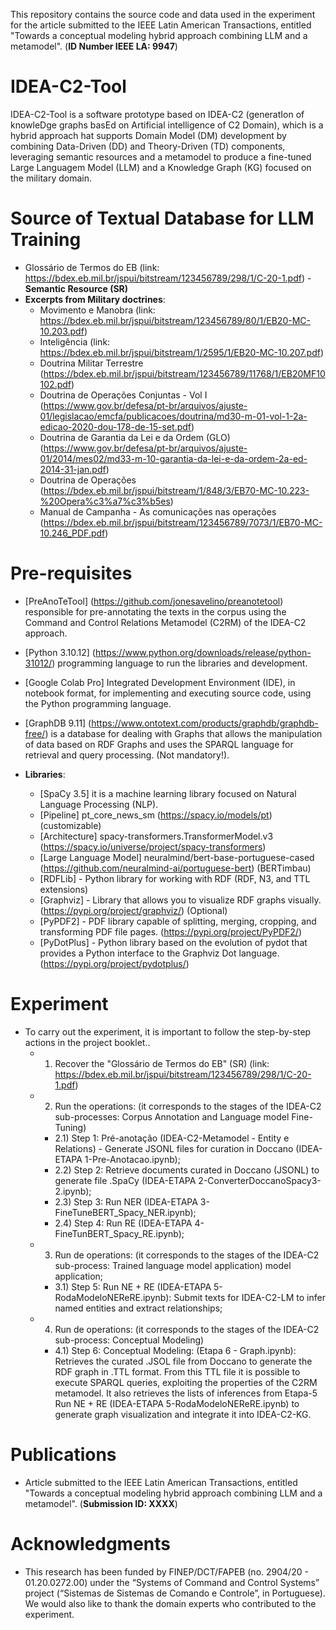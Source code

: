 This repository contains the source code and data used in the experiment for the article submitted to the IEEE Latin American Transactions, entitled "Towards a conceptual modeling hybrid approach combining LLM and a metamodel". (**ID Number IEEE LA: 9947**)

# IDEA-C2-Tool
IDEA-C2-Tool is a software prototype based on IDEA-C2 (generatIon of knowleDge graphs basEd on Artificial intelligence of C2 Domain), which is a hybrid approach hat supports Domain Model (DM) development by combining Data-Driven (DD) and Theory-Driven (TD) components, leveraging semantic resources and a metamodel to produce a fine-tuned Large Languagem Model (LLM) and a Knowledge Graph (KG) focused on the military domain.

# Source of Textual Database for LLM Training
- Glossário de Termos do EB (link: https://bdex.eb.mil.br/jspui/bitstream/123456789/298/1/C-20-1.pdf) - **Semantic Resource (SR)**
- **Excerpts from Military doctrines**:
  - Movimento e Manobra (link: https://bdex.eb.mil.br/jspui/bitstream/123456789/80/1/EB20-MC-10.203.pdf)
  - Inteligência (link: https://bdex.eb.mil.br/jspui/bitstream/1/2595/1/EB20-MC-10.207.pdf)
  - Doutrina Militar Terrestre (https://bdex.eb.mil.br/jspui/bitstream/123456789/11768/1/EB20MF10102.pdf)
  - Doutrina de Operações Conjuntas - Vol I (https://www.gov.br/defesa/pt-br/arquivos/ajuste-01/legislacao/emcfa/publicacoes/doutrina/md30-m-01-vol-1-2a-edicao-2020-dou-178-de-15-set.pdf)
  - Doutrina de Garantia da Lei e da Ordem (GLO) (https://www.gov.br/defesa/pt-br/arquivos/ajuste-01/2014/mes02/md33-m-10-garantia-da-lei-e-da-ordem-2a-ed-2014-31-jan.pdf)
  - Doutrina de Operações (https://bdex.eb.mil.br/jspui/bitstream/1/848/3/EB70-MC-10.223-%20Opera%c3%a7%c3%b5es)
  - Manual de Campanha - As comunicações nas operações (https://bdex.eb.mil.br/jspui/bitstream/123456789/7073/1/EB70-MC-10.246_PDF.pdf)

# Pre-requisites
- [PreAnoTeTool] (https://github.com/jonesavelino/preanotetool) responsible for pre-annotating the texts in the corpus using the Command and Control Relations Metamodel (C2RM) of the IDEA-C2 approach.
- [Python 3.10.12] (https://www.python.org/downloads/release/python-31012/) programming language to run the libraries and development.
- [Google Colab Pro] Integrated Development Environment (IDE), in notebook format, for implementing and executing source code, using the Python programming language.
- [GraphDB 9.11] (https://www.ontotext.com/products/graphdb/graphdb-free/) is a database for dealing with Graphs that allows the manipulation of data based on RDF Graphs and uses the SPARQL language for retrieval and query processing. (Not mandatory!).

- **Libraries**: 
  - [SpaCy 3.5] it is a machine learning library focused on Natural Language Processing (NLP). 
  - [Pipeline] pt_core_news_sm (https://spacy.io/models/pt) (customizable)
  - [Architecture] spacy-transformers.TransformerModel.v3 (https://spacy.io/universe/project/spacy-transformers)
  - [Large Language Model] neuralmind/bert-base-portuguese-cased (https://github.com/neuralmind-ai/portuguese-bert) (BERTimbau)
  - [RDFLib] - Python library for working with RDF (RDF, N3, and TTL extensions)
  - [Graphviz] - Library that allows you to visualize RDF graphs visually. (https://pypi.org/project/graphviz/) (Optional)
  - [PyPDF2] - PDF library capable of splitting, merging, cropping, and transforming PDF file pages. (https://pypi.org/project/PyPDF2/)
  - [PyDotPlus] - Python library based on the evolution of pydot that provides a Python interface to the Graphviz Dot language. (https://pypi.org/project/pydotplus/)

# Experiment
- To carry out the experiment, it is important to follow the step-by-step actions in the project booklet..
  - 1) Recover the "Glossário de Termos do EB" (SR) (link: https://bdex.eb.mil.br/jspui/bitstream/123456789/298/1/C-20-1.pdf)
  - 2) Run the operations: (it corresponds to the stages of the IDEA-C2 sub-processes: Corpus Annotation and Language model Fine-Tuning)  
    - 2.1) Step 1: Pré-anotação (IDEA-C2-Metamodel - Entity e Relations) - Generate JSONL files for curation in Doccano (IDEA-ETAPA 1-Pre-Anotacao.ipynb);
    - 2.2) Step 2: Retrieve documents curated in Doccano (JSONL) to generate file .SpaCy (IDEA-ETAPA 2-ConverterDoccanoSpacy3-2.ipynb);
    - 2.3) Step 3: Run NER (IDEA-ETAPA 3-FineTuneBERT_Spacy_NER.ipynb);
    - 2.4) Step 4: Run RE (IDEA-ETAPA 4-FineTunBERT_Spacy_RE.ipynb);
  - 3) Run de operations: (it corresponds to the stages of the IDEA-C2 sub-process: Trained language model application)
model application;
    - 3.1) Step 5: Run NE + RE (IDEA-ETAPA 5-RodaModeloNEReRE.ipynb): Submit texts for IDEA-C2-LM to infer named entities and extract relationships;
  - 4) Run de operations: (it corresponds to the stages of the IDEA-C2 sub-process: Conceptual Modeling)
    - 4.1) Step 6: Conceptual Modeling: (Etapa 6 - Graph.ipynb): Retrieves the curated .JSOL file from Doccano to generate the RDF graph in .TTL format. From this TTL file it is possible to execute SPARQL queries, exploiting the properties of the C2RM metamodel. It also retrieves the lists of inferences from Etapa-5 Run NE + RE (IDEA-ETAPA 5-RodaModeloNEReRE.ipynb) to generate graph visualization and integrate it into IDEA-C2-KG.

# Publications
- Article submitted to the IEEE Latin American Transactions, entitled "Towards a conceptual modeling hybrid approach combining LLM and a metamodel". (**Submission ID: XXXX**)

# Acknowledgments
- This research has been funded by FINEP/DCT/FAPEB (no. 2904/20 - 01.20.0272.00) under the “Systems of Command and Control Systems” project (“Sistemas de Sistemas de Comando e Controle”, in Portuguese). We would also like to thank the domain experts who contributed to the experiment.
